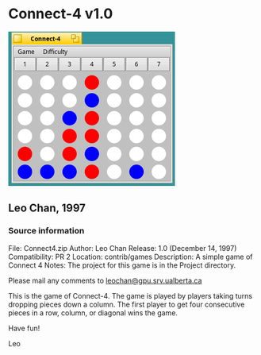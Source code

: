 # Connect-4 v1.0

![screenshot](screenshot.png)

## Leo Chan, 1997

### Source information
File: Connect4.zip
Author: Leo Chan
Release: 1.0 (December 14, 1997)
Compatibility: PR 2
Location: contrib/games
Description: A simple game of Connect 4
Notes: The project for this game is in the Project directory.


Please mail any comments to leochan@gpu.srv.ualberta.ca

This is the game of Connect-4.  The game is played by players taking turns dropping pieces down a column.  The first player to get four consecutive pieces in a row, column, or diagonal wins the game.

Have fun!

Leo 
